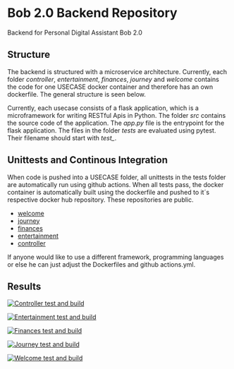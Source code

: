 # Bob 2.0 Backend Repository
Backend for Personal Digital Assistant Bob 2.0

## Structure

The backend is structured with a microservice architecture. Currently, each folder *controller*, *entertainment*, *finances*, *journey* and *welcome* 
contains the code for one USECASE docker container and therefore has an own dockerfile. The general structure is seen below.                                                                                    
     
Currently, each usecase consists of a flask application, which is a microframework for writing RESTful Apis in Python. The folder *src* contains the source code of the application. The *app.py* file is the entrypoint for the flask application. The files in the folder *tests* are evaluated using pytest. Their filename should start with *test_*. 

## Unittests and Continous Integration

When code is pushed into a USECASE folder, all unittests in the tests folder are automatically run using github actions. When all tests pass, the docker container 
is automatically built using the dockerfile and pushed to it´s respective docker hub repository. These repositories are public.

* [welcome](https://hub.docker.com/repository/docker/1646552/welcome)
* [journey](https://hub.docker.com/repository/docker/1646552/journey)
* [finances](https://hub.docker.com/repository/docker/1646552/finances)
* [entertainment](https://hub.docker.com/repository/docker/1646552/entertainment)
* [controller](https://hub.docker.com/repository/docker/1646552/controller)

If anyone would like to use a different framework, programming languages or else he can just adjust the Dockerfiles and github actions.yml. 

## Results

[![Controller test and build](https://github.com/n1klasD/Bob2.0_Backend/actions/workflows/controller_test_build.yml/badge.svg)](https://github.com/n1klasD/Bob2.0_Backend/actions/workflows/controller_test_build.yml)

[![Entertainment test and build](https://github.com/n1klasD/Bob2.0_Backend/actions/workflows/entertainment_test_build.yml/badge.svg)](https://github.com/n1klasD/Bob2.0_Backend/actions/workflows/entertainment_test_build.yml)

[![Finances test and build](https://github.com/n1klasD/Bob2.0_Backend/actions/workflows/finances_test_build%20copy.yml/badge.svg)](https://github.com/n1klasD/Bob2.0_Backend/actions/workflows/finances_test_build%20copy.yml)

[![Journey test and build](https://github.com/n1klasD/Bob2.0_Backend/actions/workflows/journey_test_build.yml/badge.svg)](https://github.com/n1klasD/Bob2.0_Backend/actions/workflows/journey_test_build.yml)

[![Welcome test and build](https://github.com/n1klasD/Bob2.0_Backend/actions/workflows/welcome_test_build.yml/badge.svg)](https://github.com/n1klasD/Bob2.0_Backend/actions/workflows/welcome_test_build.yml)
